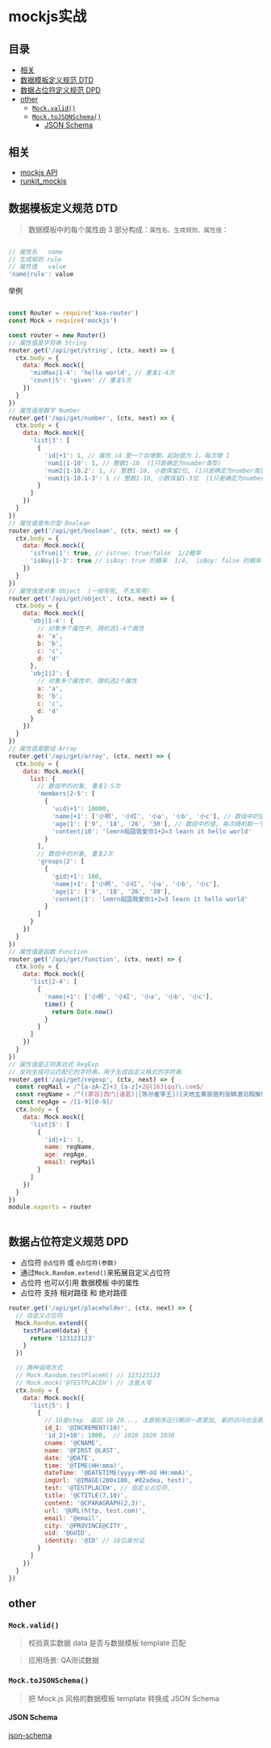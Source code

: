 # mockjs实战<!-- omit in toc -->
## 目录<!-- omit in toc -->
- [相关](#%E7%9B%B8%E5%85%B3)
- [数据模板定义规范 DTD](#%E6%95%B0%E6%8D%AE%E6%A8%A1%E6%9D%BF%E5%AE%9A%E4%B9%89%E8%A7%84%E8%8C%83-DTD)
- [数据占位符定义规范 DPD](#%E6%95%B0%E6%8D%AE%E5%8D%A0%E4%BD%8D%E7%AC%A6%E5%AE%9A%E4%B9%89%E8%A7%84%E8%8C%83-DPD)
- [other](#other)
  - [`Mock.valid()`](#Mockvalid)
  - [`Mock.toJSONSchema()`](#MocktoJSONSchema)
    - [JSON Schema](#JSON-Schema)
## 相关 
- [mockjs API](https://github.com/nuysoft/Mock/wiki/Getting-Started)
- [runkit_mockjs](https://runkit.com/givencui/5d173f059b91f0001333954b)

## 数据模板定义规范 DTD

> 数据模板中的每个属性由 3 部分构成：`属性名、生成规则、属性值`：

```js

// 属性名   name
// 生成规则 rule
// 属性值   value
'name|rule': value

```
举例
```js

const Router = require('koa-router')
const Mock = require('mockjs')

const router = new Router()
// 属性值是字符串 String
router.get('/api/get/string', (ctx, next) => {
  ctx.body = {
    data: Mock.mock({
      'minMax|1-4': 'hello world', // 重复1-4次
      'count|5': 'given' // 重复5次
    })
  }
})
// 属性值是数字 Number
router.get('/api/get/number', (ctx, next) => {
  ctx.body = {
    data: Mock.mock({
      'list|3': [
        {
          'id|+1': 1, // 属性 id 是一个自增数，起始值为 1，每次增 1
          'num1|1-10': 1, // 整数1-10  (1只是确定为number类型)
          'num2|1-10.2': 1, // 整数1-10, 小数保留2位, (1只是确定为number类型)
          'num3|1-10.1-3': 1 // 整数1-10, 小数保留1-3位  (1只是确定为number类型)
        }
      ]
    })
  }
})
// 属性值是布尔型 Boolean
router.get('/api/get/boolean', (ctx, next) => {
  ctx.body = {
    data: Mock.mock({
      'isTrue|1': true, // istrue: true/false  1/2概率
      'isBoy|1-3': true // isBoy: true 的概率  1/4,  isBoy: false 的概率 3/4
    })
  }
})
// 属性值是对象 Object  (一般写死, 不太常用)
router.get('/api/get/object', (ctx, next) => {
  ctx.body = {
    data: Mock.mock({
      'obj|1-4': {
        // 对象多个属性中, 随机选1-4个属性
        a: 'a',
        b: 'b',
        c: 'c',
        d: 'd'
      },
      'obj1|2': {
        // 对象多个属性中, 随机选2个属性
        a: 'a',
        b: 'b',
        c: 'c',
        d: 'd'
      }
    })
  }
})
// 属性值是数组 Array
router.get('/api/get/array', (ctx, next) => {
  ctx.body = {
    data: Mock.mock({
      list: {
        // 数组中的对象, 重复2-5次
        'members|2-5': [
          {
            'uid|+1': 10000,
            'name|+1': ['小明', '小红', '小a', '小b', '小c'], // 数组中的值, 每一次依次取一个
            'age|1': ['9', '18', '26', '30'], // 数组中的值, 每次随机取一个
            'content|10': 'lemrn祖国我爱你1+2=3 learn it hello world'
          }
        ],
        // 数组中的对象, 重复2次
        'groups|2': [
          {
            'gid|+1': 100,
            'name|+1': ['小明', '小红', '小a', '小b', '小c'],
            'age|1': ['9', '18', '26', '30'],
            'content|3': 'lemrn祖国我爱你1+2=3 learn it hello world'
          }
        ]
      }
    })
  }
})
// 属性值是函数 Function
router.get('/api/get/function', (ctx, next) => {
  ctx.body = {
    data: Mock.mock({
      'list|2-4': [
        {
          'name|+1': ['小明', '小红', '小a', '小b', '小c'],
          time() {
            return Date.now()
          }
        }
      ]
    })
  }
})
// 属性值是正则表达式 RegExp
// 反向生成可以匹配它的字符串。用于生成自定义格式的字符串
router.get('/api/get/regexp', (ctx, next) => {
  const regMail = /^[a-zA-Z]+3_[a-z]+2@(163|qq)\.com$/
  const regName = /^((慕容|西门|诸葛)|[陈孙崔李王])[天地玄黄辰宿列张鳞潜羽翔推位让国诗赞羔羊浮渭据泾]$/
  const regAge = /[1-9][0-9]/
  ctx.body = {
    data: Mock.mock({
      'list|5': [
        {
          'id|+1': 1,
          name: regName,
          age: regAge,
          email: regMail
        }
      ]
    })
  }
})
module.exports = router



```

## 数据占位符定义规范 DPD
- 占位符 `@占位符` 或 `@占位符(参数)`
- 通过`Mock.Random.extend()`来拓展自定义占位符
- 占位符 也可以引用 数据模板 中的属性
- 占位符 支持 相对路径 和 绝对路径

```js
router.get('/api/get/placeholder', (ctx, next) => {
  // 自定义占位符
  Mock.Random.extend({
    testPlaceH(data) {
      return '123123123'
    }
  })

  // 两种调用方式
  // Mock.Random.testPlaceH() // 123123123
  // Mock.mock('@TESTPLACEH') // 注意大写
  ctx.body = {
    data: Mock.mock({
      'list|5': [
        {
          // 10是step  返回 10 20..., 注意程序运行期间一直累加, 新的访问也会累加
          id_1: '@INCREMENT(10)',
          'id_2|+10': 1000,  // 1010 1020 1030
          cname: '@CNAME',
          name: '@FIRST @LAST',
          date: '@DATE',
          time: '@TIME(HH:mma)',
          dateTime: '@DATETIME(yyyy-MM-dd HH:mmA)',
          imgUrl: '@IMAGE(200x100, #02adea, test)',
          test: '@TESTPLACEH', // 自定义占位符,
          title: '@CTITLE(7,10)',
          content: '@CPARAGRAPH(2,3)',
          url: '@URL(http, test.com)',
          email: '@email',
          city: '@PROVINCE@CITY',
          uid: '@GUID',
          identity: '@ID' // 18位身份证
        }
      ]
    })
  }
})

```
## other
### `Mock.valid()`
> 校验真实数据 data 是否与数据模板 template 匹配

> 应用场景: QA测试数据 

### `Mock.toJSONSchema()`
> 把 Mock.js 风格的数据模板 template 转换成 JSON Schema

#### JSON Schema
[json-schema](http://json-schema.org/)
